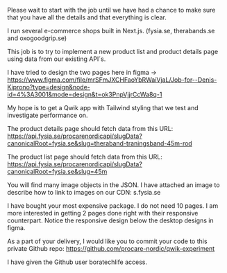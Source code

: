 Please wait to start with the job until we have had a chance to make sure that you have all the details and that everything is clear.

I run several e-commerce shops built in Next.js. (fysia.se, therabands.se and oxogoodgrip.se) 

This job is to try to implement a new product list and product details page using data from our existing API´s. 

I have tried to design the two pages here in figma -> https://www.figma.com/file/mrSFmJXCHFaoYbRWaiVjaL/Job-for--Denis-Kiprono?type=design&node-id=4%3A3001&mode=design&t=ok3PnpVjjrCcWa8q-1

My hope is to get a Qwik app with Tailwind styling that we test and investigate performance on.  

The product details page should fetch data from this URL: 
https://api.fysia.se/procarenordicapi/slugData?canonicalRoot=fysia.se&slug=theraband-traningsband-45m-rod

The product list page should fetch data from this URL:
https://api.fysia.se/procarenordicapi/slugData?canonicalRoot=fysia.se&slug=45m

You will find many image objects in the JSON. I have attached an image to describe how to link to images on our CDN: s.fysia.se 

I have bought your most expensive package. I do not need 10 pages. I am more interested in getting 2 pages done right with their responsive counterpart. Notice the responsive design below the desktop designs in figma.

As a part of your delivery, I would like you to commit your code to this private Github repo: https://github.com/procare-nordic/qwik-experiment

I have given the Github user boratechlife access.

